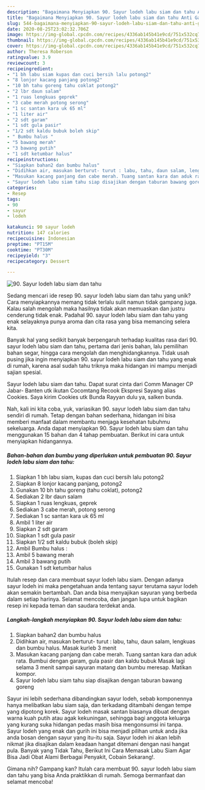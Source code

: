 ```yaml
---
description: "Bagaimana Menyiapkan 90. Sayur lodeh labu siam dan tahu Anti Gagal"
title: "Bagaimana Menyiapkan 90. Sayur lodeh labu siam dan tahu Anti Gagal"
slug: 544-bagaimana-menyiapkan-90-sayur-lodeh-labu-siam-dan-tahu-anti-gagal
date: 2020-08-25T23:02:32.706Z
image: https://img-global.cpcdn.com/recipes/4336ab145b41e9cd/751x532cq70/90-sayur-lodeh-labu-siam-dan-tahu-foto-resep-utama.jpg
thumbnail: https://img-global.cpcdn.com/recipes/4336ab145b41e9cd/751x532cq70/90-sayur-lodeh-labu-siam-dan-tahu-foto-resep-utama.jpg
cover: https://img-global.cpcdn.com/recipes/4336ab145b41e9cd/751x532cq70/90-sayur-lodeh-labu-siam-dan-tahu-foto-resep-utama.jpg
author: Theresa Roberson
ratingvalue: 3.9
reviewcount: 3
recipeingredient:
- "1 bh labu siam kupas dan cuci bersih lalu potong2"
- "8 lonjor kacang panjang potong2"
- "10 bh tahu goreng tahu coklat potong2"
- "2 lbr daun salam"
- "1 ruas lengkuas geprek"
- "3 cabe merah potong serong"
- "1 sc santan kara uk 65 ml"
- "1 liter air"
- "2 sdt garam"
- "1 sdt gula pasir"
- "1/2 sdt kaldu bubuk boleh skip"
- " Bumbu halus "
- "5 bawang merah"
- "3 bawang putih"
- "1 sdt ketumbar halus"
recipeinstructions:
- "Siapkan bahan2 dan bumbu halus"
- "Didihkan air, masukan berturut- turut : labu, tahu, daun salam, lengkuas dan bumbu halus. Masak kurleb 3 menit"
- "Masukan kacang panjang dan cabe merah. Tuang santan kara dan aduk rata. Bumbui dengan garam, gula pasir dan kaldu bubuk Masak lagi selama 3 menit sampai sayuran matang dan bumbu meresap. Matikan kompor."
- "Sayur lodeh labu siam tahu siap disajikan dengan taburan bawang goreng"
categories:
- Resep
tags:
- 90
- sayur
- lodeh

katakunci: 90 sayur lodeh 
nutrition: 147 calories
recipecuisine: Indonesian
preptime: "PT15M"
cooktime: "PT30M"
recipeyield: "3"
recipecategory: Dessert

---
```



![90. Sayur lodeh labu siam dan tahu](https://img-global.cpcdn.com/recipes/4336ab145b41e9cd/751x532cq70/90-sayur-lodeh-labu-siam-dan-tahu-foto-resep-utama.jpg)

Sedang mencari ide resep 90. sayur lodeh labu siam dan tahu yang unik? Cara menyiapkannya memang tidak terlalu sulit namun tidak gampang juga. Kalau salah mengolah maka hasilnya tidak akan memuaskan dan justru cenderung tidak enak. Padahal 90. sayur lodeh labu siam dan tahu yang enak selayaknya punya aroma dan cita rasa yang bisa memancing selera kita.

Banyak hal yang sedikit banyak berpengaruh terhadap kualitas rasa dari 90. sayur lodeh labu siam dan tahu, pertama dari jenis bahan, lalu pemilihan bahan segar, hingga cara mengolah dan menghidangkannya. Tidak usah pusing jika ingin menyiapkan 90. sayur lodeh labu siam dan tahu yang enak di rumah, karena asal sudah tahu triknya maka hidangan ini mampu menjadi sajian spesial.

Sayur lodeh labu siam dan tahu. Dapat surat cinta dari Comm Manager CP Jabar- Banten utk ikutan Cocomtang Recook Ekspresi Sayang alias Cookies. Saya kirim Cookies utk Bunda Rayyan dulu ya, salken bunda.


Nah, kali ini kita coba, yuk, variasikan 90. sayur lodeh labu siam dan tahu sendiri di rumah. Tetap dengan bahan sederhana, hidangan ini bisa memberi manfaat dalam membantu menjaga kesehatan tubuhmu sekeluarga. Anda dapat menyiapkan 90. Sayur lodeh labu siam dan tahu menggunakan 15 bahan dan 4 tahap pembuatan. Berikut ini cara untuk menyiapkan hidangannya.

<!--inarticleads1-->

##### Bahan-bahan dan bumbu yang diperlukan untuk pembuatan 90. Sayur lodeh labu siam dan tahu:

1. Siapkan 1 bh labu siam, kupas dan cuci bersih lalu potong2
1. Siapkan 8 lonjor kacang panjang, potong2
1. Gunakan 10 bh tahu goreng (tahu coklat), potong2
1. Sediakan 2 lbr daun salam
1. Siapkan 1 ruas lengkuas, geprek
1. Sediakan 3 cabe merah, potong serong
1. Sediakan 1 sc santan kara uk 65 ml
1. Ambil 1 liter air
1. Siapkan 2 sdt garam
1. Siapkan 1 sdt gula pasir
1. Siapkan 1/2 sdt kaldu bubuk (boleh skip)
1. Ambil  Bumbu halus :
1. Ambil 5 bawang merah
1. Ambil 3 bawang putih
1. Gunakan 1 sdt ketumbar halus


Itulah resep dan cara membuat sayur lodeh labu siam. Dengan adanya sayur lodeh ini maka pengetahuan anda tentang sayur terutama sayur lodeh akan semakin bertambah. Dan anda bisa menyajikan sayuran yang berbeda dalam setiap harinya. Selamat mencoba, dan jangan lupa untuk bagikan resep ini kepada teman dan saudara terdekat anda. 

<!--inarticleads2-->

##### Langkah-langkah menyiapkan 90. Sayur lodeh labu siam dan tahu:

1. Siapkan bahan2 dan bumbu halus
1. Didihkan air, masukan berturut- turut : labu, tahu, daun salam, lengkuas dan bumbu halus. Masak kurleb 3 menit
1. Masukan kacang panjang dan cabe merah. Tuang santan kara dan aduk rata. Bumbui dengan garam, gula pasir dan kaldu bubuk Masak lagi selama 3 menit sampai sayuran matang dan bumbu meresap. Matikan kompor.
1. Sayur lodeh labu siam tahu siap disajikan dengan taburan bawang goreng


Sayur ini lebih sederhana dibandingkan sayur lodeh, sebab komponennya hanya melibatkan labu siam saja, dan terkadang ditambahi dengan tempe yang dipotong korek. Sayur lodeh masak santan biasanya dibuat dengan warna kuah putih atau agak kekuningan, sehingga bagi anggota keluarga yang kurang suka hidangan pedas masih bisa mengonsumsi ini tanpa. Sayur lodeh yang enak dan gurih ini bisa menjadi pilihan untuk anda jika anda bosan dengan sayur yang itu-itu saja. Sayur lodeh ini akan lebih nikmat jika disajikan dalam keadaan hangat ditemani dengan nasi hangat pula. Banyak yang Tidak Tahu, Berikut Ini Cara Memasak Labu Siam Agar Bisa Jadi Obat Alami Berbagai Penyakit, Cobain Sekarang!. 

Gimana nih? Gampang kan? Itulah cara membuat 90. sayur lodeh labu siam dan tahu yang bisa Anda praktikkan di rumah. Semoga bermanfaat dan selamat mencoba!
